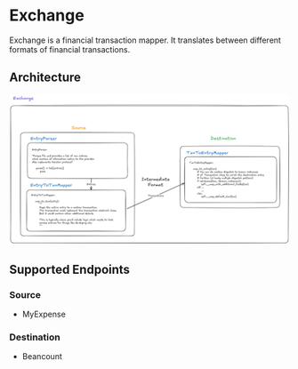 # Exchange

Exchange is a financial transaction mapper. It translates between different formats of financial transactions.

## Architecture

![Exchange Arch](./docs/img/Exchange%20Arch.png)

## Supported Endpoints

### Source

- MyExpense

### Destination

- Beancount